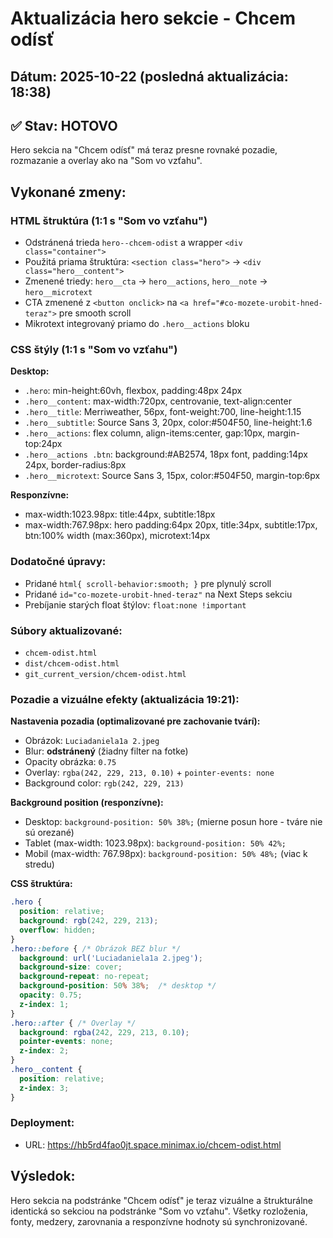 # Aktualizácia hero sekcie - Chcem odísť

## Dátum: 2025-10-22 (posledná aktualizácia: 18:38)

## ✅ Stav: HOTOVO
Hero sekcia na "Chcem odísť" má teraz presne rovnaké pozadie, rozmazanie a overlay ako na "Som vo vzťahu".

## Vykonané zmeny:

### HTML štruktúra (1:1 s "Som vo vzťahu")
- Odstránená trieda `hero--chcem-odist` a wrapper `<div class="container">`
- Použitá priama štruktúra: `<section class="hero">` → `<div class="hero__content">`
- Zmenené triedy: `hero__cta` → `hero__actions`, `hero__note` → `hero__microtext`
- CTA zmenené z `<button onclick>` na `<a href="#co-mozete-urobit-hned-teraz">` pre smooth scroll
- Mikrotext integrovaný priamo do `.hero__actions` bloku

### CSS štýly (1:1 s "Som vo vzťahu")
**Desktop:**
- `.hero`: min-height:60vh, flexbox, padding:48px 24px
- `.hero__content`: max-width:720px, centrovanie, text-align:center
- `.hero__title`: Merriweather, 56px, font-weight:700, line-height:1.15
- `.hero__subtitle`: Source Sans 3, 20px, color:#504F50, line-height:1.6
- `.hero__actions`: flex column, align-items:center, gap:10px, margin-top:24px
- `.hero__actions .btn`: background:#AB2574, 18px font, padding:14px 24px, border-radius:8px
- `.hero__microtext`: Source Sans 3, 15px, color:#504F50, margin-top:6px

**Responzívne:**
- max-width:1023.98px: title:44px, subtitle:18px
- max-width:767.98px: hero padding:64px 20px, title:34px, subtitle:17px, btn:100% width (max:360px), microtext:14px

### Dodatočné úpravy:
- Pridané `html{ scroll-behavior:smooth; }` pre plynulý scroll
- Pridané `id="co-mozete-urobit-hned-teraz"` na Next Steps sekciu
- Prebíjanie starých float štýlov: `float:none !important`

### Súbory aktualizované:
- `chcem-odist.html`
- `dist/chcem-odist.html`
- `git_current_version/chcem-odist.html`

### Pozadie a vizuálne efekty (aktualizácia 19:21):
**Nastavenia pozadia (optimalizované pre zachovanie tvárí):**
- Obrázok: `Luciadaniela1a 2.jpeg`
- Blur: **odstránený** (žiadny filter na fotke)
- Opacity obrázka: `0.75`
- Overlay: `rgba(242, 229, 213, 0.10)` + `pointer-events: none`
- Background color: `rgb(242, 229, 213)`

**Background position (responzívne):**
- Desktop: `background-position: 50% 38%;` (mierne posun hore - tváre nie sú orezané)
- Tablet (max-width: 1023.98px): `background-position: 50% 42%;`
- Mobil (max-width: 767.98px): `background-position: 50% 48%;` (viac k stredu)

**CSS štruktúra:**
```css
.hero {
  position: relative;
  background: rgb(242, 229, 213);
  overflow: hidden;
}
.hero::before { /* Obrázok BEZ blur */
  background: url('Luciadaniela1a 2.jpeg');
  background-size: cover;
  background-repeat: no-repeat;
  background-position: 50% 38%;  /* desktop */
  opacity: 0.75;
  z-index: 1;
}
.hero::after { /* Overlay */
  background: rgba(242, 229, 213, 0.10);
  pointer-events: none;
  z-index: 2;
}
.hero__content {
  position: relative;
  z-index: 3;
}
```

### Deployment:
- URL: https://hb5rd4fao0jt.space.minimax.io/chcem-odist.html

## Výsledok:
Hero sekcia na podstránke "Chcem odísť" je teraz vizuálne a štrukturálne identická so sekciou na podstránke "Som vo vzťahu". Všetky rozloženia, fonty, medzery, zarovnania a responzívne hodnoty sú synchronizované.
